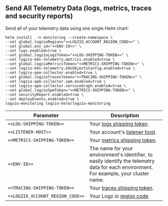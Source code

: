 ## Send All Telemetry Data (logs, metrics, traces and security reports)


Send all of your telemetry data using one single Helm chart:


```shell
helm install  -n monitoring --create-namespace \
--set global.logzioRegion="<<LOGZIO_ACCOUNT_REGION_CODE>>" \
--set global.env_id="<<ENV-ID>>" \
--set logs.enabled=true \
--set global.logzioLogsToken="<<LOG-SHIPPING-TOKEN>>" \
--set logzio-k8s-telemetry.metrics.enabled=true \
--set global.logzioMetricsToken="<<METRICS-SHIPPING-TOKEN>>" \
--set logzio-k8s-telemetry.k8sObjectsConfig.enabled=true \
--set logzio-apm-collector.enabled=true \
--set global.logzioTracesToken="<<TRACING-SHIPPING-TOKEN>>" \
--set logzio-apm-collector.spm.enabled=true \
--set logzio-apm-collector.serviceGraph.enabled=true \
--set global.logzioSpmToken="<<METRICS-SHIPPING-TOKEN>>" \
--set securityReport.enabled=true \
--set deployEvents.enabled=true \
logzio-monitoring logzio-helm/logzio-monitoring
```

| Parameter | Description |
| --- | --- |
| `<<LOG-SHIPPING-TOKEN>>` | Your [logs shipping token](https://app.logz.io/#/dashboard/settings/general). |
| `<<LISTENER-HOST>>` | Your account's [listener host](https://app.logz.io/#/dashboard/settings/manage-tokens/data-shipping?product=logs). |
| `<<METRICS-SHIPPING-TOKEN>>` | Your [metrics shipping token](https://app.logz.io/#/dashboard/settings/manage-tokens/data-shipping). |
| `<<ENV-ID>>` | The name for your environment's identifier, to easily identify the telemetry data for each environment. For example, your cluster name. |
| `<<TRACING-SHIPPING-TOKEN>>` | Your [traces shipping token](https://app.logz.io/#/dashboard/settings/manage-tokens/data-shipping). |
| `<<LOGZIO_ACCOUNT_REGION_CODE>>` | Your Logz.io [region code](https://docs.logz.io/docs/user-guide/admin/hosting-regions/account-region/#available-regions) |
